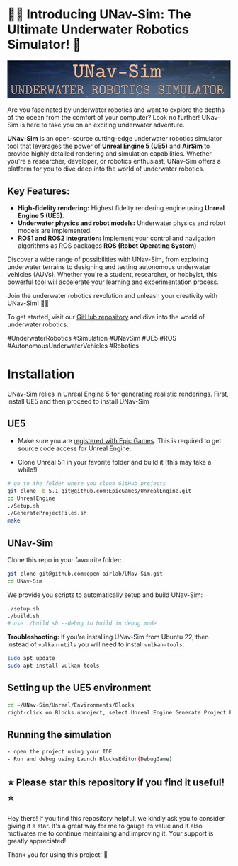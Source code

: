 # 🌊🤖 Introducing UNav-Sim: The Ultimate Underwater Robotics Simulator! 🚀

![UNavSim_logo](UNavSim_logo.png)


Are you fascinated by underwater robotics and want to explore the depths of the ocean from the comfort of your computer? Look no further! UNav-Sim is here to take you on an exciting underwater adventure.

**UNav-Sim** is an open-source cutting-edge underwater robotics simulator tool that leverages the power of **Unreal Engine 5 (UE5)** and **AirSim** to provide highly detailed rendering and simulation capabilities. Whether you're a researcher, developer, or robotics enthusiast, UNav-Sim offers a platform for you to dive deep into the world of underwater robotics.

## Key Features:
- **High-fidelity rendering:** Highest fidelty rendering engine using **Unreal Engine 5 (UE5)**.
- **Underwater physics and robot models:** Underwater physics and robot models are implemented.
- **ROS1 and ROS2 integration:** Implement your control and navigation algorithms as ROS packages **ROS (Robot Operating System)**

Discover a wide range of possibilities with UNav-Sim, from exploring underwater terrains to designing and testing autonomous underwater vehicles (AUVs). Whether you're a student, researcher, or hobbyist, this powerful tool will accelerate your learning and experimentation process.

Join the underwater robotics revolution and unleash your creativity with UNav-Sim! 🌊🤖

To get started, visit our [GitHub repository]([https://github.com/your-username/UNav-Sim](https://github.com/open-airlab/UNav-Sim)) and dive into the world of underwater robotics.

\#UnderwaterRobotics #Simulation #UNavSim #UE5 #ROS #AutonomousUnderwaterVehicles #Robotics


# Installation
UNav-Sim relies in Unreal Engine 5 for generating realistic renderings. First, install UE5 and then proceed to install UNav-Sim

## UE5
- Make sure you are [registered with Epic Games](https://docs.unrealengine.com/en-US/SharingAndReleasing/Linux/BeginnerLinuxDeveloper/SettingUpAnUnrealWorkflow/index.html). This is required to get source code access for Unreal Engine.

- Clone Unreal 5.1 in your favorite folder and build it (this may take a while!)
```bash
# go to the folder where you clone GitHub projects
git clone -b 5.1 git@github.com:EpicGames/UnrealEngine.git
cd UnrealEngine
./Setup.sh
./GenerateProjectFiles.sh
make
```

## UNav-Sim
Clone this repo in your favourite folder:
```bash
git clone git@github.com:open-airlab/UNav-Sim.git
cd UNav-Sim
```
We provide you scripts to automatically setup and build UNav-Sim:
```bash
./setup.sh
./build.sh
# use ./build.sh --debug to build in debug mode
```
**Troubleshooting:** If you're installing UNav-Sim from Ubuntu 22, then instead of `vulkan-utils` you will need to install `vulkan-tools`:
```bash
sudo apt update
sudo apt install vulkan-tools
```
## Setting up the UE5 environment
```bash
cd ~/UNav-Sim/Unreal/Environments/Blocks
right-click on Blocks.uproject, select Unreal Engine Generate Project Files
```


## Running the simulation
```bash
- open the project using your IDE 
- Run and debug using Launch BlocksEditor(DebugGame)
```


## **⭐ Please star this repository if you find it useful! ⭐**

Hey there! If you find this repository helpful, we kindly ask you to consider giving it a star. It's a great way for me to gauge its value and it also motivates me to continue maintaining and improving it. Your support is greatly appreciated!

Thank you for using this project! 🌟
